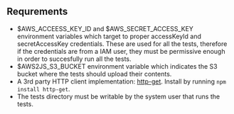 ## Requrements

 * $AWS_ACCEESS_KEY_ID and $AWS_SECRET_ACCESS_KEY environment variables which target to proper accessKeyId and secretAccessKey credentials. These are used for all the tests, therefore if the credentials are from a IAM user, they must be permissive enough in order to succesfully run all the tests.
 * $AWS2JS_S3_BUCKET environment variable which indicates the S3 bucket where the tests should upload their contents.
 * A 3rd party HTTP client implementation: [http-get](https://github.com/SaltwaterC/http-get). Install by running `npm install http-get`.
 * The tests directory must be writable by the system user that runs the tests.

